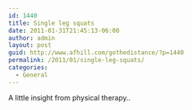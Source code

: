 ```yaml
---
id: 1440
title: Single leg squats
date: 2011-01-31T21:45:13-06:00
author: admin
layout: post
guid: http://www.afhill.com/gothedistance/?p=1440
permalink: /2011/01/single-leg-squats/
categories:
  - General
---
```

A little insight from physical therapy..